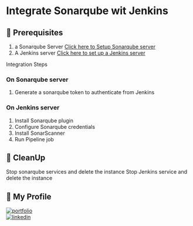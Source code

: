 # Integrate Sonarqube wit Jenkins 

## 🧰 Prerequisites
1. a Sonarqube Server [Click here to Setup Sonarqube server]()
2. A Jenkins server [Click here to set up a Jenkins server]()


Integration Steps 

### On Sonarqube server 

1. Generate a sonarqube token to authenticate from Jenkins

### On Jenkins server 

1. Install Sonarqube plugin
1. Configure Sonarqube credentials 
1. Install SonarScanner
1. Run Pipeline job 


## 🧹 CleanUp  

   Stop sonarqube services and delete the instance
   Stop Jenkins service and delete the instance 

   
## 🔗 My Profile
[![portfolio](https://img.shields.io/badge/my_portfolio-000?style=for-the-badge&logo=ko-fi&logoColor=white)](https://www.udemy.com/user/ar-shankar/)  
[![linkedin](https://img.shields.io/badge/linkedin-0A66C2?style=for-the-badge&logo=linkedin&logoColor=white)](https://www.linkedin.com/in/ravdsun/)

